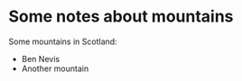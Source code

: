 Some notes about mountains
=============

Some mountains in Scotland:

* Ben Nevis
* Another mountain
